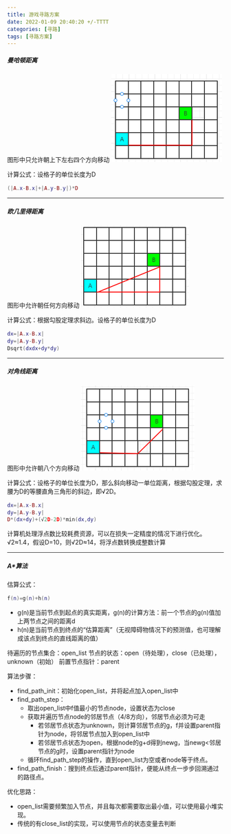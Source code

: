 ```yaml
---
title: 游戏寻路方案
date: 2022-01-09 20:40:20 +/-TTTT
categories: [寻路]
tags: [寻路方案]
---
```


##### 曼哈顿距离
图形中只允许朝上下左右四个方向移动
 ![manhadun.png](https://github.com/HahahaVal/HahahaVal.github.io/blob/main/_posts/src/Astar/manhadun.png?raw=true)

计算公式：设格子的单位长度为D
```lua
(|A.x-B.x|+|A.y-B.y|)*D
```

* * *

##### 欧几里得距离
图形中允许朝任何方向移动
 ![oujilide.png](https://github.com/HahahaVal/HahahaVal.github.io/blob/main/_posts/src/Astar/oujilide.png?raw=true)

计算公式：根据勾股定理求斜边。设格子的单位长度为D
```lua
dx=|A.x-B.x|
dy=|A.y-B.y|
Dsqrt(dxdx+dy*dy)
```

* * *

##### 对角线距离
图形中允许朝八个方向移动
 ![duijiaoxian.png](https://github.com/HahahaVal/HahahaVal.github.io/blob/main/_posts/src/Astar/duijiaoxian.png?raw=true)

计算公式：设格子的单位长度为D，那么斜向移动一单位距离，根据勾股定理，求腰为D的等腰直角三角形的斜边，即√2D。
```lua
dx=|A.x-B.x|
dy=|A.y-B.y|
D*(dx+dy)+(√2D-2D)*min(dx,dy)
```
计算机处理浮点数比较耗费资源，可以在损失一定精度的情况下进行优化。√2≈1.4，假设D=10，则√2D≈14，将浮点数转换成整数计算

* * *

##### A*算法
估算公式：
```lua
f(n)=g(n)+h(n)
```
 * g(n)是当前节点到起点的真实距离，g(n)的计算方法：前一个节点的g(n)值加上两节点之间的距离d
 * h(n)是当前节点到终点的“估算距离”（无视障碍物情况下的预测值，也可理解成该点到终点的直线距离的值）
 
 待遍历的节点集合：open_list
 节点的状态：open（待处理），close（已处理），unknown（初始）
 前置节点指针：parent
 
 算法步骤：
 * find_path_init：初始化open_list，并将起点加入open_list中
 * find_path_step：
   * 取出open_list中f值最小的节点node，设置状态为close
   * 获取并遍历节点node的邻居节点（4/8方向），邻居节点必须为可走
     * 若邻居节点状态为unknown，则计算邻居节点的g，f并设置parent指针为node，将邻居节点加入到open_list中
     * 若邻居节点状态为open，根据node的g+d得到newg，当newg<邻居节点的g时，设置parent指针为node
   * 循环find_path_step的操作，直到open_list为空或者node等于终点。
 * find_path_finish：搜到终点后通过parent指针，便能从终点一步步回溯通过的路径点。

优化思路：
 * open_list需要频繁加入节点，并且每次都需要取出最小值，可以使用最小堆实现。
 * 传统的有close_list的实现，可以使用节点的状态变量去判断




